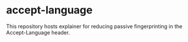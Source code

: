 # accept-language
This repository hosts explainer for reducing passive fingerprinting  in the Accept-Language header.
